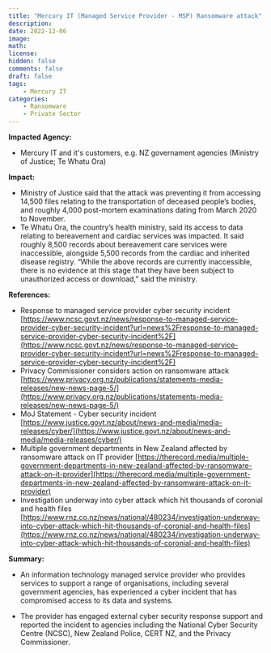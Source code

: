 ```yaml
---
title: "Mercury IT (Managed Service Provider - MSP) Ransomware attack"
description: 
date: 2022-12-06
image: 
math: 
license: 
hidden: false
comments: false
draft: false
tags: 
    - Mercury IT
categories:
    - Ransomware
    - Private Sector
---
```

**Impacted Agency:**
* Mercury IT and it's customers, e.g. NZ governament agencies (Ministry of Justice; Te Whatu Ora)

**Impact:**
* Ministry of Justice said that the attack was preventing it from accessing 14,500 files relating to the transportation of deceased people’s bodies, and roughly 4,000 post-mortem examinations dating from March 2020 to November.
* Te Whatu Ora, the country’s health ministry, said its access to data relating to bereavement and cardiac services was impacted. It said roughly 8,500 records about bereavement care services were inaccessible, alongside 5,500 records from the cardiac and inherited disease registry.
“While the above records are currently inaccessible, there is no evidence at this stage that they have been subject to unauthorized access or download,” said the ministry.

**References:**
* Response to managed service provider cyber security incident [https://www.ncsc.govt.nz/news/response-to-managed-service-provider-cyber-security-incident?url=news%2Fresponse-to-managed-service-provider-cyber-security-incident%2F](https://www.ncsc.govt.nz/news/response-to-managed-service-provider-cyber-security-incident?url=news%2Fresponse-to-managed-service-provider-cyber-security-incident%2F)
* Privacy Commissioner considers action on ransomware attack [https://www.privacy.org.nz/publications/statements-media-releases/new-news-page-5/](https://www.privacy.org.nz/publications/statements-media-releases/new-news-page-5/)
* MoJ Statement - Cyber security incident [https://www.justice.govt.nz/about/news-and-media/media-releases/cyber/](https://www.justice.govt.nz/about/news-and-media/media-releases/cyber/)
* Multiple government departments in New Zealand affected by ransomware attack on IT provider [https://therecord.media/multiple-government-departments-in-new-zealand-affected-by-ransomware-attack-on-it-provider](https://therecord.media/multiple-government-departments-in-new-zealand-affected-by-ransomware-attack-on-it-provider)
* Investigation underway into cyber attack which hit thousands of coronial and health files [https://www.rnz.co.nz/news/national/480234/investigation-underway-into-cyber-attack-which-hit-thousands-of-coronial-and-health-files](https://www.rnz.co.nz/news/national/480234/investigation-underway-into-cyber-attack-which-hit-thousands-of-coronial-and-health-files)

**Summary:**
* An information technology managed service provider who provides services to support a range of organisations, including several government agencies, has experienced a cyber incident that has compromised access to its data and systems.

* The provider has engaged external cyber security response support and reported the incident to agencies including the National Cyber Security Centre (NCSC), New Zealand Police, CERT NZ, and the Privacy Commissioner.